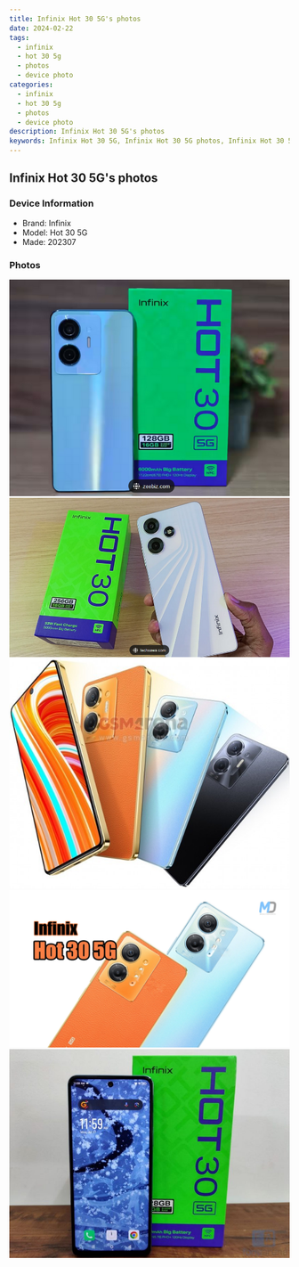 ```yaml
---
title: Infinix Hot 30 5G's photos
date: 2024-02-22
tags: 
  - infinix
  - hot 30 5g
  - photos
  - device photo
categories: 
  - infinix
  - hot 30 5g
  - photos
  - device photo
description: Infinix Hot 30 5G's photos
keywords: Infinix Hot 30 5G, Infinix Hot 30 5G photos, Infinix Hot 30 5G device photo
---
```


## Infinix Hot 30 5G's photos

### Device Information

- Brand: Infinix
- Model: Hot 30 5G
- Made: 202307

### Photos

![/images/best-assets/devices/infinix/infinix-hot-30-5g/1.jpg](/images/best-assets/devices/infinix/infinix-hot-30-5g/1.jpg)
![/images/best-assets/devices/infinix/infinix-hot-30-5g/2.jpg](/images/best-assets/devices/infinix/infinix-hot-30-5g/2.jpg)
![/images/best-assets/devices/infinix/infinix-hot-30-5g/3.jpg](/images/best-assets/devices/infinix/infinix-hot-30-5g/3.jpg)
![/images/best-assets/devices/infinix/infinix-hot-30-5g/4.jpg](/images/best-assets/devices/infinix/infinix-hot-30-5g/4.jpg)
![/images/best-assets/devices/infinix/infinix-hot-30-5g/5.jpg](/images/best-assets/devices/infinix/infinix-hot-30-5g/5.jpg)
